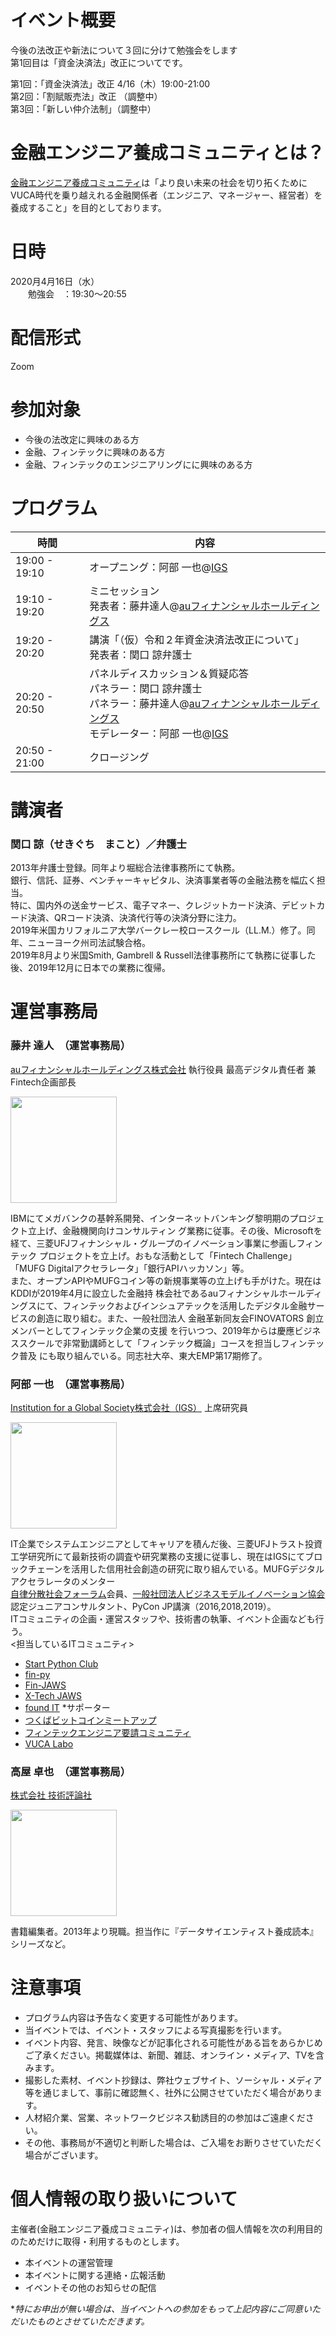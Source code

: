 # イベント概要

今後の法改正や新法について３回に分けて勉強会をします<br>
第1回目は「資金決済法」改正についてです。

第1回：「資金決済法」改正  4/16（木）19:00-21:00 <br>
第2回：「割賦販売法」改正 （調整中）<br>
第3回：「新しい仲介法制」（調整中）<br>


# 金融エンジニア養成コミュニティとは？

[金融エンジニア養成コミュニティ](https://fintech-engineer.connpass.com/)は「より良い未来の社会を切り拓くためにVUCA時代を乗り越えれる金融関係者（エンジニア、マネージャー、経営者）を養成すること」を目的としております。

# 日時

2020月4月16日（水）<br>
　　勉強会　：19:30〜20:55<br>

# 配信形式

Zoom

# 参加対象

* 今後の法改定に興味のある方
* 金融、フィンテックに興味のある方
* 金融、フィンテックのエンジニアリングにに興味のある方

# プログラム

|時間|内容|
|---|---|
|19:00 - 19:10 |オープニング：阿部 一也@[IGS](https://www.i-globalsociety.com/) <br>
|19:10 - 19:20 |ミニセッション<br>発表者：藤井達人@[auフィナンシャルホールディングス](https://www.au-financial.com/)
|19:20 - 20:20 |講演「（仮）令和２年資金決済法改正について」<br>発表者：関口 諒弁護士
|20:20 - 20:50 |パネルディスカッション＆質疑応答<br>パネラー：関口 諒弁護士<br>パネラー：藤井達人@[auフィナンシャルホールディングス](https://www.au-financial.com/)<br>モデレーター：阿部 一也@[IGS](https://www.i-globalsociety.com/)
|20:50 - 21:00 |クロージング

# 講演者

### 関口 諒（せきぐち　まこと）／弁護士

2013年弁護士登録。同年より堀総合法律事務所にて執務。<br>
銀行、信託、証券、ベンチャーキャピタル、決済事業者等の金融法務を幅広く担当。<br>特に、国内外の送金サービス、電子マネー、クレジットカード決済、デビットカード決済、QRコード決済、決済代行等の決済分野に注力。<br>2019年米国カリフォルニア大学バークレー校ロースクール（LL.M.）修了。同年、ニューヨーク州司法試験合格。<br>2019年8月より米国Smith, Gambrell & Russell法律事務所にて執務に従事した後、2019年12月に日本での業務に復帰。

# 運営事務局

### 藤井 達人　（運営事務局）
[auフィナンシャルホールディングス株式会社](https://www.au-financial.com/) 執行役員 最高デジタル責任者 兼 Fintech企画部長<br>

<img src="https://drive.google.com/uc?id=1vClWdh-rkDJKk8RZt_UzXqcYzP9pGoqo" height="170">

IBMにてメガバンクの基幹系開発、インターネットバンキング黎明期のプロジェクト立上げ、金融機関向けコンサルティン
グ業務に従事。その後、Microsoftを経て、三菱UFJフィナンシャル・グループのイノベーション事業に参画しフィンテック
プロジェクトを立上げ。おもな活動として「Fintech Challenge」「MUFG Digitalアクセラレータ」「銀行APIハッカソン」等。<br>
また、オープンAPIやMUFGコイン等の新規事業等の立上げも手がけた。現在はKDDIが2019年4月に設立した金融持
株会社であるauフィナンシャルホールディングスにて、フィンテックおよびインシュアテックを活用したデジタル金融サー
ビスの創造に取り組む。また、一般社団法人 金融革新同友会FINOVATORS 創立メンバーとしてフィンテック企業の支援
を行いつつ、2019年からは慶應ビジネススクールで非常勤講師として「フィンテック概論」コースを担当しフィンテック普及
にも取り組んでいる。同志社大卒、東大EMP第17期修了。<br>

### 阿部 一也　（運営事務局）
[Institution for a Global Society株式会社（IGS）](https://www.i-globalsociety.com/) 上席研究員

<img src="https://drive.google.com/uc?id=1DVR598xxzeaUbt0cSD5VL5WwE2KPsCgZ" height="170">

IT企業でシステムエンジニアとしてキャリアを積んだ後、三菱UFJトラスト投資工学研究所にて最新技術の調査や研究業務の支援に従事し、現在はIGSにてブロックチェーンを活用した信用社会創造の研究に取り組んでいる。MUFGデジタルアクセラレータのメンター<br>
[自律分散社会フォーラム](https://dasf.global/)会員、[一般社団法人ビジネスモデルイノベーション協会 ](https://www.bmia.or.jp/)認定ジュニアコンサルタント、PyCon JP講演（2016,2018,2019）。<br>
ITコミュニティの企画・運営スタッフや、技術書の執筆、イベント企画なども行う。<br>
<担当しているITコミュニティ><br>
- [Start Python Club](https://startpython.connpass.com/)<br>
- [fin-py](https://fin-py.connpass.com/)<br>
- [Fin-JAWS](https://fin-jaws.doorkeeper.jp/)<br>
- [X-Tech JAWS](https://xtechjaws.doorkeeper.jp/)<br>
- [found IT](http://foundit.tokyo/) *サポーター<br>
- [つくばビットコインミートアップ](https://www.meetup.com/ja-JP/%E3%81%A4%E3%81%8F%E3%81%B0%E3%83%93%E3%83%83%E3%83%88%E3%82%B3%E3%82%A4%E3%83%B3%E3%83%9F%E3%83%BC%E3%83%88%E3%82%A2%E3%83%83%E3%83%97/)<br>
- [フィンテックエンジニア要請コミュニティ](https://fintech-engineer.connpass.com/)<br>
- [VUCA Labo](https://vucalabo.peatix.com/)

### 高屋 卓也　（運営事務局）
[株式会社 技術評論社](https://gihyo.jp/book)<br>

<img src="https://drive.google.com/uc?id=1jDSYO7kQ4H-85BorgY5obB0ajB4d7lPI" height="170">

書籍編集者。2013年より現職。担当作に『データサイエンティスト養成読本』シリーズなど。<br>

# 注意事項

* プログラム内容は予告なく変更する可能性があります。 <br>
* 当イベントでは、イベント・スタッフによる写真撮影を行います。<br>
* イベント内容、発言、映像などが記事化される可能性がある旨をあらかじめご了承ください。掲載媒体は、新聞、雑誌、オンライン・メディア、TVを含みます。<br>
* 撮影した素材、イベント抄録は、弊社ウェブサイト、ソーシャル・メディア等を通じまして、事前に確認無く、社外に公開させていただく場合があります。<br>
* 人材紹介業、営業、ネットワークビジネス勧誘目的の参加はご遠慮ください。<br>
* その他、事務局が不適切と判断した場合は、ご入場をお断りさせていただく場合がございます。<br>

# 個人情報の取り扱いについて

主催者(金融エンジニア養成コミュニティ)は、参加者の個人情報を次の利用目的のためだけに取得・利用するものとします。<br>

* 本イベントの運営管理
* 本イベントに関する連絡・広報活動
* イベントその他のお知らせの配信

**特にお申出が無い場合は、当イベントへの参加をもって上記内容にご同意いただいたものとさせていただきます。*